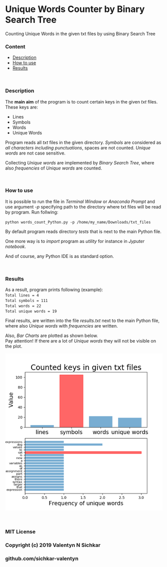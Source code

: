 # Unique Words Counter by Binary Search Tree
Counting Unique Words in the given txt files by using Binary Search Tree

### Content
* [Description](#description)
* [How to use](#how-to-use)
* [Results](#results)

<br/>

### <a id="description">Description</a>
The **main aim** of the program is to count certain keys in the given *txt* files. These keys are:
* Lines
* Symbols
* Words
* Unique Words

Program reads all *txt* files in the given directory. *Symbols* are considered as *all characters including punctuations*, spaces are not counted. *Unique words* are not case sensitive.

Collecting *Unique words* are implemented by *Binary Search Tree*, where also *frequencies* of *Unique words* are counted.

<br/>

### <a id="how-to-use">How to use</a>
It is possible to run the file in *Terminal Window* or *Anaconda Prompt* and use argument *-p* specifying path to the directory where txt files will be read by program. Run follwing:

`python words_count_Python.py -p /home/my_name/Downloads/txt_files`

By default program reads directory *tests* that is next to the main Python file.

One more way is to *import* program as *utility* for instance in *Jyputer notebook*.

And of course, any Python IDE is as standard option.

<br/>

### <a id="results">Results</a>
As a result, program prints following (example):
<br/>`Total lines = 4`
<br/>`Total symbols = 111`
<br/>`Total words = 22`
<br/>`Total unique words = 19`

Final results, are written into the file *results.txt* next to the main Python file, where also *Unique words* with *frequencies* are written.

Also, *Bar Charts* are plotted as shown below.
<br/>Pay attention! If there are a lot of *Unique words* they will not be visible on the plot.

![Plotting results](https://github.com/sichkar-valentyn/Unique-Words-Count/blob/master/plot.png)

<br/>

### MIT License
### Copyright (c) 2019 Valentyn N Sichkar
### github.com/sichkar-valentyn

